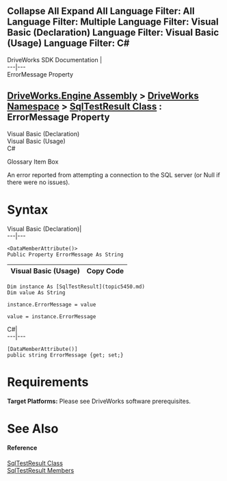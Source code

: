 Collapse All Expand All Language Filter: All  Language Filter: Multiple  Language Filter: Visual Basic (Declaration) Language Filter: Visual Basic (Usage) Language Filter: C#  
---  
DriveWorks SDK Documentation  |   
---|---  
ErrorMessage Property   
  
[DriveWorks.Engine Assembly](topic2156.md) > [DriveWorks Namespace](topic2159.md) > [SqlTestResult Class](topic5450.md) : ErrorMessage Property  
---  
  
Visual Basic (Declaration)    
Visual Basic (Usage)    
C# 

Glossary Item Box

An error reported from attempting a connection to the SQL server (or Null if there were no issues). 

# Syntax

Visual Basic (Declaration)|   
---|---  
      
    
    <DataMemberAttribute()>
    Public Property ErrorMessage As String  
  
Visual Basic (Usage)| Copy Code  
---|---  
      
    
    Dim instance As [SqlTestResult](topic5450.md)
    Dim value As String
     
    instance.ErrorMessage = value
     
    value = instance.ErrorMessage  
  
C#|   
---|---  
      
    
    [DataMemberAttribute()]
    public string ErrorMessage {get; set;}  
  
# Requirements

**Target Platforms:** Please see DriveWorks software prerequisites.

# See Also

#### Reference

[SqlTestResult Class](topic5450.md)   
[SqlTestResult Members](topic5451.md)


